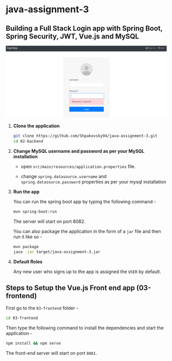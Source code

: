 # java-assignment-3
## Building a Full Stack Login app with Spring Boot, Spring Security, JWT, Vue.js and MySQL

![App Screenshot](screenshot.png)

1. **Clone the application**

	```bash
	git clone https://github.com/Shpakovsky94/java-assignment-3.git
	cd 02-backend
	```

2. **Change MySQL username and password as per your MySQL installation**

	+ open `src/main/resources/application.properties` file.

	+ change `spring.datasource.username` and `spring.datasource.password` properties as per your mysql installation

3. **Run the app**

	You can run the spring boot app by typing the following command -

	```bash
	mvn spring-boot:run
	```

	The server will start on port 8082.

	You can also package the application in the form of a `jar` file and then run it like so -

	```bash
	mvn package
	java -jar target/java-assignment-3.jar
	```
4. **Default Roles**

	Any new user who signs up to the app is assigned the `USER` by default.

## Steps to Setup the Vue.js Front end app (03-frontend)

First go to the `03-frontend` folder -

```bash
cd 03-frontend
```

Then type the following command to install the dependencies and start the application -

```bash
npm install && npm serve
```

The front-end server will start on port `8081`.